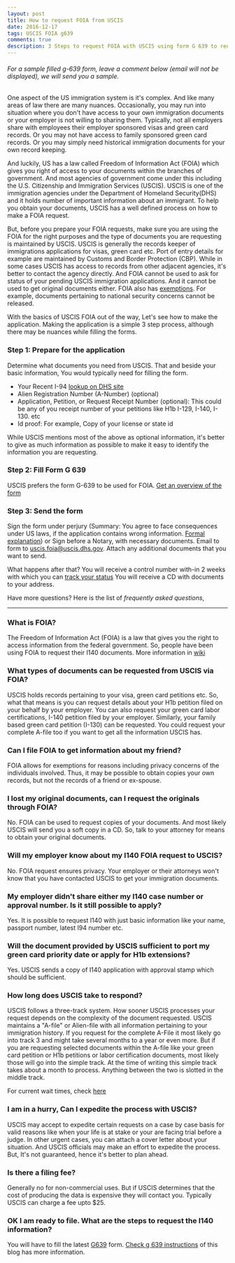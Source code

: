 ```yaml
---
layout: post
title: How to request FOIA from USCIS
date: 2016-12-17
tags: USCIS FOIA g639
comments: true
description: 3 Steps to request FOIA with USCIS using form G 639 to request immigration records
---
```


###### For a sample filled g-639 form, leave a comment below (email will not be displayed), we will send you a sample.

One aspect of the US immigration system is it's complex. And like many areas of law there are many nuances. Occasionally,
 you may run into situation where you don't have access to your own immigration documents or your employer is not
 willing to sharing them. Typically, not all employers share with employees their employer sponsored visas and green card
 records. Or you may not have access to family sponsored green card records. Or you may simply need historical immigration documents for
 your own record keeping.

 And luckily, US has a law called Freedom of Information Act (FOIA) which gives you right of access to your documents within the branches of government.
 And most agencies of government come under this including the U.S. Citizenship and Immigration Services (USCIS).
  USCIS is one of the immigration agencies under the Department of Homeland Security(DHS) and it holds number
  of important information about an immigrant. To help you obtain your documents, USCIS has a well defined
  process on how to make a FOIA request.

 But, before you prepare your FOIA requests, make sure you are using the FOIA for the right purposes and the
 type of documents you are requesting is maintained by USCIS. USCIS is generally the records keeper of immigrations
 applications for visas, green card etc. Port of entry details for example are maintained by
 Customs and Border Protection (CBP). While in some cases USCIS has access to records from other adjacent agencies,
 it's better to contact the agency directly. And FOIA cannot be used to ask for status of your pending USCIS immigration applications. And it cannot be used to get original documents either.
 FOIA also has [exemptions](http://www.dhs.gov/xfoia/gc_1208265747435.shtm). For example, documents pertaining to national security concerns cannot be released.

 With the basics of USCIS FOIA out of the way, Let's see how to make the application.
 Making the application is a simple 3 step process, although there may be nuances while filling the forms.

### Step 1: Prepare for the application
Determine what documents you need from USCIS. That and beside your basic information, You would typically
need for filling the form.

* Your Recent I-94
[lookup on DHS site](https://i94.cbp.dhs.gov/I94/#/recent-search)
* Alien Registration Number (A-Number) (optional)
* Application, Petition, or Request Receipt Number (optional): This could be any of you receipt number of your
petitions like H1b I-129, I-140, I-130. etc
* Id proof: For example, Copy of your license or state id

While USCIS mentions most of the above as optional information, it's better to give as much information as possible to
make it easy to identify the information you are requesting.

### Step 2: Fill Form G 639
USCIS prefers the form G-639 to be used for FOIA.
[Get an overview of the form](/posts/i140-foia-form-g-639-instruction/)

### Step 3: Send the form
Sign the form under perjury (Summary: You agree to face consequences under US laws, if the application contains wrong information. [Formal explanation](https://www.uscis.gov/tools/glossary/declaration-under-penalty-perjury))
or Sign before a Notary, with necessary documents.
 Email to form to uscis.foia@uscis.dhs.gov. Attach any additional documents that you want to send.

What happens after that?
You will receive a control number with-in 2 weeks with which you can [track your status](http://www.uscis.gov/about-us/freedom-information-and-privacy-act-foia/foia-request-status-check-average-processing-times/check-status-request)
You will receive a CD with documents to your address.

Have more questions? Here is the list of *frequently asked questions*,

-----

### What is FOIA?
 The Freedom of Information Act (FOIA) is a law that gives you the right to access information from the federal government.
 So, people have been using FOIA to request their I140 documents. More information in [wiki](https://en.wikipedia.org/wiki/Freedom_of_Information_Act_(United_States))

### What types of documents can be requested from USCIS via FOIA?
 USCIS holds records pertaining to your visa, green card petitions etc. So, what that means is you can request details
 about your H1b petition filed on your behalf by your employer. You can also request your green card labor certifications,
 I-140 petition filed by your employer. Similarly, your family based green card petition (I-130) can be requested.
 You could request your complete A-file too if you want to get all the information USCIS has.

### Can I file FOIA to get information about my friend?
FOIA allows for exemptions for reasons including privacy concerns of the individuals involved.
Thus, it may be possible to obtain copies your own records, but not the records of a friend or ex-spouse.

### I lost my original documents, can I request the originals through FOIA?
 No. FOIA can be used to request copies of your documents. And most likely USCIS will send you a soft copy in a CD.
 So, talk to your attorney for means to obtain your original documents.

### Will my employer know about my I140 FOIA request to USCIS?
 No. FOIA request ensures privacy. Your employer or their attorneys won't know that you have contacted USCIS to get
 your immigration documents.

### My employer didn't share either my I140 case number or approval number. Is it still possible to apply?
 Yes. It is possible to request I140 with just basic information like your name, passport number, latest I94 number etc.

### Will the document provided by USCIS sufficient to port my green card priority date or apply for H1b extensions?
 Yes. USCIS sends a copy of I140 application with approval stamp which should be sufficient.

### How long does USCIS take to respond?
 USCIS follows a three-track system. How sooner USCIS processes your request depends on the complexity of the document requested.
 USCIS maintains a "A-file" or Alien-file with all information pertaining to your immigration history.
 If you request for the complete A-File it most likely go into track 3 and might take several months to a year or even more.
 But if you are requesting selected documents within the A-file like your green card petition or H1b petitions or
  labor certification documents, most likely those will go into the simple track. At the time of writing this simple track takes about a month to process.
 Anything between the two is slotted in the middle track.

 For current wait times, check [here](http://www.uscis.gov/about-us/freedom-information-and-privacy-act-foia/foia-request-status-check-average-processing-times/check-status-request)

### I am in a hurry, Can I expedite the process with USCIS?
 USCIS may accept to expedite certain requests on a case by case basis for valid reasons like when your life is at
 stake or your are facing trial before a judge. In other urgent cases, you can attach a cover letter about your
 situation. And USCIS officials may make an effort to expedite the process. But, It's not guaranteed, hence it's
 better to plan ahead.

### Is there a filing fee?
 Generally no for non-commercial uses. But if USCIS determines that the cost of producing the data is expensive
 they will contact you. Typically USCIS can charge a fee upto $25.

### OK I am ready to file. What are the steps to request the I140 information?
 You will have to fill the latest [G639](http://www.uscis.gov/sites/default/files/files/form/g-639.pdf) form.
 [Check g 639 instructions](/posts/i140-foia-form-g-639-instruction/) of this blog has more information.
